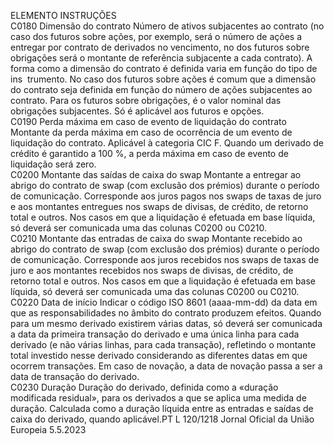  
ELEMENTO  INSTRUÇÕES  
C0180  Dimensão do contrato  Número de ativos subjacentes ao contrato (no caso dos futuros sobre ações, por 
exemplo, será o número de ações a entregar por contrato de derivados no vencimento, 
no dos futuros sobre obrigações será o montante de referência subjacente a cada 
contrato). 
A forma como a dimensão do contrato é definida varia em função do tipo de ins ­
trumento. No caso dos futuros sobre ações é comum que a dimensão do contrato seja 
definida em função do número de ações subjacentes ao contrato. 
Para os futuros sobre obrigações, é o valor nominal das obrigações subjacentes. 
Só é aplicável aos futuros e opções.  
C0190  Perda máxima em caso 
de evento de liquidação 
do contrato  Montante da perda máxima em caso de ocorrência de um evento de liquidação do 
contrato. Aplicável à categoria CIC F. 
Quando um derivado de crédito é garantido a 100 %, a perda máxima em caso de 
evento de liquidação será zero.  
C0200  Montante das saídas de 
caixa do  swap  Montante a entregar ao abrigo do contrato de  swap  (com exclusão dos prémios) durante 
o período de comunicação. Corresponde aos juros pagos nos  swaps  de taxas de juro e 
aos montantes entregues nos  swaps  de divisas, de crédito, de retorno total e outros. 
Nos casos em que a liquidação é efetuada em base líquida, só deverá ser comunicada 
uma das colunas C0200 ou C0210.  
C0210  Montante das entradas de 
caixa do  swap  Montante recebido ao abrigo do contrato de  swap  (com exclusão dos prémios) durante 
o período de comunicação. Corresponde aos juros recebidos nos  swaps  de taxas de juro 
e aos montantes recebidos nos  swaps  de divisas, de crédito, de retorno total e outros. 
Nos casos em que a liquidação é efetuada em base líquida, só deverá ser comunicada 
uma das colunas C0200 ou C0210.  
C0220  Data de início  Indicar o código ISO 8601 (aaaa-mm-dd) da data em que as responsabilidades no 
âmbito do contrato produzem efeitos. 
Quando para um mesmo derivado existirem várias datas, só deverá ser comunicada a 
data da primeira transação do derivado e uma única linha para cada derivado (e não 
várias linhas, para cada transação), refletindo o montante total investido nesse derivado 
considerando as diferentes datas em que ocorrem transações. 
Em caso de novação, a data de novação passa a ser a data de transação do derivado.  
C0230  Duração  Duração do derivado, definida como a «duração modificada residual», para os derivados 
a que se aplica uma medida de duração. 
Calculada como a duração líquida entre as entradas e saídas de caixa do derivado, 
quando aplicável.PT  L 120/1218 Jornal Oficial da União Europeia 5.5.2023